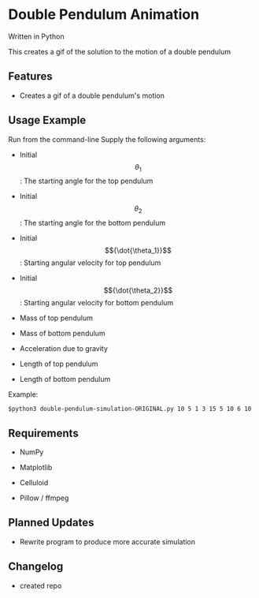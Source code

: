 # Double Pendulum Animation

Written in Python

This creates a gif of the solution to the motion of a double pendulum

## Features
- Creates a gif of a double pendulum's motion


## Usage Example

Run from the command-line
Supply the following arguments:

- Initial $${\theta_1}$$ : The starting angle for the top pendulum
- Initial $${\theta_2}$$ : The starting angle for the bottom pendulum

- Initial $${\dot{\theta_1}}$$ : Starting angular velocity for top pendulum
- Initial $${\dot{\theta_2}}$$ : Starting angular velocity for bottom pendulum

- Mass of top pendulum 
- Mass of bottom pendulum

- Acceleration due to gravity

- Length of top pendulum
- Length of bottom pendulum

Example:

```$python3 double-pendulum-simulation-ORIGINAL.py 10 5 1 3 15 5 10 6 10```

## Requirements
- NumPy
- Matplotlib
- Celluloid

- Pillow / ffmpeg

## Planned Updates
- Rewrite program to produce more accurate simulation

## Changelog
- created repo

